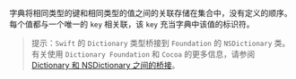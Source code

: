 字典将相同类型的键和相同类型的值之间的关联存储在集合中，没有定义的顺序。每个值都与一个唯一的 `key` 相关联，该 `key` 充当字典中该值的标识符。

>   提示：`Swift` 的 `Dictionary` 类型桥接到 `Foundation` 的 `NSDictionary` 类。有关使用 `Dictionary Foundation` 和 `Cocoa` 的更多信息，请参阅 [Dictionary 和 NSDictionary 之间的桥接](https://developer.apple.com/documentation/swift/dictionary#2846239)。